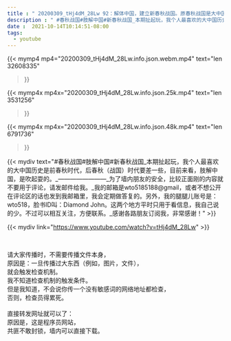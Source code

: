 ```yaml
---
title : " 20200309_tHj4dM_28Lw 92：解体中国，建立新春秋战国。原春秋战国是大中国历史上惟一真正最伟大的时代。 "
description : " #春秋战国#肢解中国#新春秋战国_本期扯起玩，我个人最喜欢的大中国历史是前春秋时代，后春秋（战国）时代要差一些，目前来看，肢解中国，是吹起耍的。_————————_为了墙内朋友的安全，比较正面刚的内容就不要用于评论，请发邮件给我。_我的邮箱是wto5185188@gmail，或者不想公开在评论区的话也发到我邮箱里，我会定期做答复的。另外，我的腿腿儿账号是：wto518，脸书ID叫：Diamond John。这两个地方平时只用于看信息，我自己说的少。不过可以相互关注，方便联系。_感谢各路朋友订阅我，非常感谢！ "
date :  2021-10-14T10:14:51-08:00
tags:
  - youtube
---
```


{{< mymp4 mp4="20200309_tHj4dM_28Lw.info.json.webm.mp4" 
text="len 32608335"
>}}

{{< mymp4x  mp4x="20200309_tHj4dM_28Lw.info.json.25k.mp4"
text="len 3531256"
>}}

{{< mymp4x  mp4x="20200309_tHj4dM_28Lw.info.json.48k.mp4"
text="len 6791736"
>}}


{{< mydiv text="#春秋战国#肢解中国#新春秋战国_本期扯起玩，我个人最喜欢的大中国历史是前春秋时代，后春秋（战国）时代要差一些，目前来看，肢解中国，是吹起耍的。_————————_为了墙内朋友的安全，比较正面刚的内容就不要用于评论，请发邮件给我。_我的邮箱是wto5185188@gmail，或者不想公开在评论区的话也发到我邮箱里，我会定期做答复的。另外，我的腿腿儿账号是：wto518，脸书ID叫：Diamond John。这两个地方平时只用于看信息，我自己说的少。不过可以相互关注，方便联系。_感谢各路朋友订阅我，非常感谢！" >}}
<br>

{{< mydiv link="https://www.youtube.com/watch?v=tHj4dM_28Lw" >}}


<br>

请大家传播时，不需要传播文件本身，<br>
原因是：一旦传播过大东西（例如，图片，文件），<br>
就会触发检查机制。<br>
我不知道检查机制的触发条件。<br>
但是我知道，不会说你传一个没有敏感词的网络地址都检查，<br>
否则，检查员得累死。<br><br>
直接转发网址就可以了：<br>
原因是，这是程序员网站，<br>
共匪不敢封锁，墙内可以直接下载。


